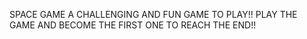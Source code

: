 SPACE GAME
A CHALLENGING AND FUN GAME TO PLAY!!
PLAY THE GAME AND BECOME THE FIRST ONE TO REACH THE END!!
